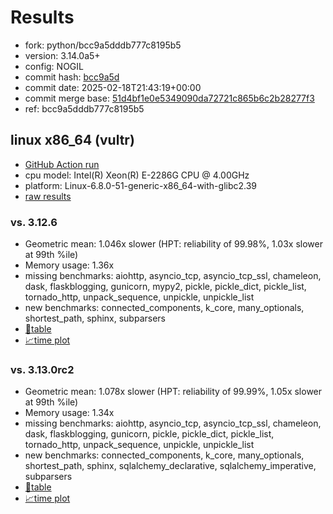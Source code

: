 # Results

- fork: python/bcc9a5dddb777c8195b5
- version: 3.14.0a5+
- config: NOGIL
- commit hash: [bcc9a5d](https://github.com/python/cpython/commit/bcc9a5d)
- commit date: 2025-02-18T21:43:19+00:00
- commit merge base: [51d4bf1e0e5349090da72721c865b6c2b28277f3](https://github.com/python/cpython/commit/51d4bf1e0e5349090da72721c865b6c2b28277f3)
- ref: bcc9a5dddb777c8195b5

## linux x86_64 (vultr)

- [GitHub Action run](https://github.com/facebookexperimental/free-threading-benchmarking/actions/runs/13400781040)
- cpu model: Intel(R) Xeon(R) E-2286G CPU @ 4.00GHz
- platform: Linux-6.8.0-51-generic-x86_64-with-glibc2.39
- [raw results](bm-20250218-vultr-x86_64-python-bcc9a5dddb777c8195b5-3.14.0a5%2B-bcc9a5d.json)

### vs. 3.12.6

- Geometric mean: 1.046x slower (HPT: reliability of 99.98%, 1.03x slower at 99th %ile)
- Memory usage: 1.36x
- missing benchmarks: aiohttp, asyncio_tcp, asyncio_tcp_ssl, chameleon, dask, flaskblogging, gunicorn, mypy2, pickle, pickle_dict, pickle_list, tornado_http, unpack_sequence, unpickle, unpickle_list
- new benchmarks: connected_components, k_core, many_optionals, shortest_path, sphinx, subparsers
- [📄table](bm-20250218-vultr-x86_64-python-bcc9a5dddb777c8195b5-3.14.0a5%2B-bcc9a5d-vs-3.12.6.md)
- [📈time plot](bm-20250218-vultr-x86_64-python-bcc9a5dddb777c8195b5-3.14.0a5%2B-bcc9a5d-vs-3.12.6.svg)

### vs. 3.13.0rc2

- Geometric mean: 1.078x slower (HPT: reliability of 99.99%, 1.05x slower at 99th %ile)
- Memory usage: 1.34x
- missing benchmarks: aiohttp, asyncio_tcp, asyncio_tcp_ssl, chameleon, dask, flaskblogging, gunicorn, pickle, pickle_dict, pickle_list, tornado_http, unpack_sequence, unpickle, unpickle_list
- new benchmarks: connected_components, k_core, many_optionals, shortest_path, sphinx, sqlalchemy_declarative, sqlalchemy_imperative, subparsers
- [📄table](bm-20250218-vultr-x86_64-python-bcc9a5dddb777c8195b5-3.14.0a5%2B-bcc9a5d-vs-3.13.0rc2.md)
- [📈time plot](bm-20250218-vultr-x86_64-python-bcc9a5dddb777c8195b5-3.14.0a5%2B-bcc9a5d-vs-3.13.0rc2.svg)

